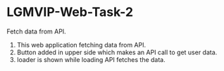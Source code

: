 # LGMVIP-Web-Task-2
Fetch data from API.


 1) This web application fetching data from API.
 2) Button added in upper side which makes an API call to get user data.
 3) loader is shown while loading API fetches the data.
    
